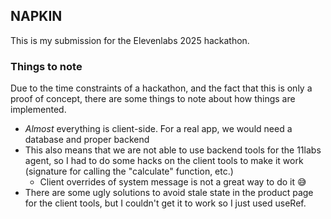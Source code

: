 ## NAPKIN

This is my submission for the Elevenlabs 2025 hackathon.

### Things to note

Due to the time constraints of a hackathon, and the fact that this is only a proof of concept, there are some things to note about how things are implemented.

- *Almost* everything is client-side. For a real app, we would need a database and proper backend
- This also means that we are not able to use backend tools for the 11labs agent, so I had to do some hacks on the client tools to make it work (signature for calling the "calculate" function, etc.)
    - Client overrides of system message is not a great way to do it 😅
- There are some ugly solutions to avoid stale state in the product page for the client tools, but I couldn't get it to work so I just used useRef.